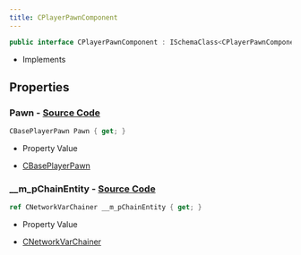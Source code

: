 ```yaml
---
title: CPlayerPawnComponent
---
```


```csharp
public interface CPlayerPawnComponent : ISchemaClass<CPlayerPawnComponent>, ISchemaField, ISchemaClass, INativeHandle
```

- Implements

## Properties

### **Pawn** - [Source Code](https://github.com/swiftly-solution/swiftlys2/blob/main/managed/src/SwiftlyS2.Core/Modules/Schemas/Extensions/CPlayerPawnComponent.cs#L8)

```csharp
CBasePlayerPawn Pawn { get; }
```

- Property Value

- [CBasePlayerPawn](/docs/api/shared/schemadefinitions/cbaseplayerpawn)

### **__m_pChainEntity** - [Source Code](https://github.com/swiftly-solution/swiftlys2/blob/main/managed/src/SwiftlyS2.Generated/Schemas/Interfaces/CPlayerPawnComponent.cs#L16)

```csharp
ref CNetworkVarChainer __m_pChainEntity { get; }
```

- Property Value

- [CNetworkVarChainer](/docs/api/shared/natives/cnetworkvarchainer)

